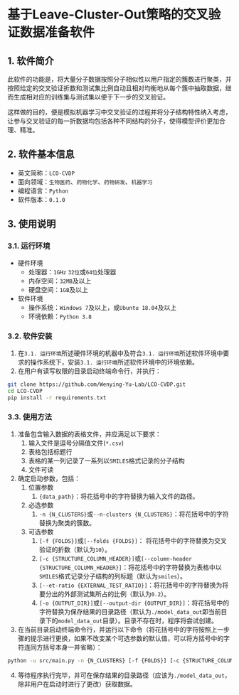 # 基于Leave-Cluster-Out策略的交叉验证数据准备软件  
## 1. 软件简介  
此软件的功能是，将大量分子数据按照分子相似性以用户指定的簇数进行聚类，并按照给定的交叉验证折数和测试集比例自动且相对均衡地从每个簇中抽取数据，继而生成相对应的训练集与测试集以便于下一步的交叉验证。  

这样做的目的，便是模拟机器学习中交叉验证的过程并将分子结构特性纳入考虑，让参与交叉验证的每一折数据均包括各种不同结构的分子，使得模型评价更加合理、精准。  
## 2. 软件基本信息  
- 英文简称：`LCO-CVDP`  
- 面向领域：`生物医药`、`药物化学`、`药物研发`、`机器学习`  
- 编程语言：`Python`  
- 软件版本：`0.1.0`  
## 3. 使用说明  
### 3.1. 运行环境  
- 硬件环境  
  - 处理器：`1GHz` `32位`或`64位`处理器  
  - 内存空间：`32MB`及以上  
  - 硬盘空间：`1GB`及以上  
- 软件环境  
  - 操作系统：`Windows 7`及以上，或`Ubuntu 18.04`及以上  
  - 环境依赖：`Python 3.8`  
### 3.2. 软件安装  
1. 在`3.1. 运行环境`所述硬件环境的机器中及符合`3.1. 运行环境`所述软件环境中要求的操作系统下，安装`3.1. 运行环境`所述软件环境中的环境依赖。  
2. 在用户有读写权限的目录启动终端命令行，并执行：  
```sh  
git clone https://github.com/Wenying-Yu-Lab/LCO-CVDP.git
cd LCO-CVDP
pip install -r requirements.txt
```  
### 3.3. 使用方法  
1. 准备包含输入数据的表格文件，并应满足以下要求：  
   1. 输入文件是逗号分隔值文件(`*.csv`)  
   2. 表格包括标题行  
   3. 表格的某一列记录了一系列以`SMILES`格式记录的分子结构  
   4. 文件可读  
2. 确定启动参数，包括：
   1. 位置参数  
      1. `{data_path}`：将花括号中的字符替换为输入文件的路径。  
   2. 必选参数  
      1. `-n {N_CLUSTERS}`或`--n-clusters {N_CLUSTERS}`：将花括号中的字符替换为聚类的簇数。  
   3. 可选参数  
      1. `[-f {FOLDS}]`或`[--folds {FOLDS}]`： 将花括号中的字符替换为交叉验证的折数（默认为`10`）。  
      2. `[-c {STRUCTURE_COLUMN_HEADER}]`或`[--column-header {STRUCTURE_COLUMN_HEADER}]`：将花括号中的字符替换为表格中以`SMILES`格式记录分子结构的列标题（默认为`smiles`）。  
      3. `[--et-ratio {EXTERNAL_TEST_RATIO}]`：将花括号中的字符替换为将要分出的外部测试集所占的比例（默认为`0.2`）。  
      4. `[-o {OUTPUT_DIR}]`或`[--output-dir {OUTPUT_DIR}]`：将花括号中的字符替换为保存结果的目录路径（默认为`./model_data_out`即当前目录下的`model_data_out`目录）。目录不存在时，程序将尝试创建。  
3. 在当前目录启动终端命令行，并运行以下命令（将花括号中的字符按照上一步骤的提示进行更换，如果不改变某个可选参数的默认值，可以将方括号中的字符连同方括号本身一并省略）：  
```sh  
python -u src/main.py -n {N_CLUSTERS} [-f {FOLDS}] [-c {STRUCTURE_COLUMN_HEADER}] [--et-ratio {EXTERNAL_TEST_RATIO}] [-o {OUTPUT_DIR}] {data_path}
```  
4. 等待程序执行完毕，并可在保存结果的目录路径（应该为`./model_data_out`，除非用户在启动时进行了更改）获取数据。  
